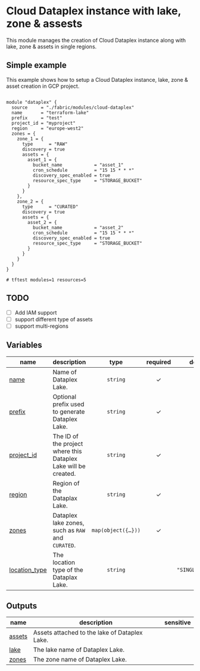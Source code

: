 # Cloud Dataplex instance with lake, zone & assests

This module manages the creation of Cloud Dataplex instance along with lake, zone & assets in single regions. 


## Simple example

This example shows how to setup a Cloud Dataplex instance, lake, zone & asset creation in GCP project.

```hcl

module "dataplex" {
  source     = "./fabric/modules/cloud-dataplex"
  name       = "terraform-lake"
  prefix     = "test"
  project_id = "myproject"
  region     = "europe-west2"
  zones = {
    zone_1 = {
      type      = "RAW"
      discovery = true
      assets = {
        asset_1 = {
          bucket_name            = "asset_1"
          cron_schedule          = "15 15 * * *"
          discovery_spec_enabled = true
          resource_spec_type     = "STORAGE_BUCKET"
        }
      }
    },
    zone_2 = {
      type      = "CURATED"
      discovery = true
      assets = {
        asset_2 = {
          bucket_name            = "asset_2"
          cron_schedule          = "15 15 * * *"
          discovery_spec_enabled = true
          resource_spec_type     = "STORAGE_BUCKET"
        }
      }
    }
  }
}

# tftest modules=1 resources=5
```
## TODO

- [ ] Add IAM support
- [ ] support different type of assets
- [ ] support multi-regions
<!-- BEGIN TFDOC -->

## Variables

| name | description | type | required | default |
|---|---|:---:|:---:|:---:|
| [name](variables.tf#L23) | Name of Dataplex Lake. | <code>string</code> | ✓ |  |
| [prefix](variables.tf#L28) | Optional prefix used to generate Dataplex Lake. | <code>string</code> | ✓ |  |
| [project_id](variables.tf#L33) | The ID of the project where this Dataplex Lake will be created. | <code>string</code> | ✓ |  |
| [region](variables.tf#L38) | Region of the Dataplax Lake. | <code>string</code> | ✓ |  |
| [zones](variables.tf#L43) | Dataplex lake zones, such as `RAW` and `CURATED`. | <code title="map&#40;object&#40;&#123;&#10;  type      &#61; string&#10;  discovery &#61; optional&#40;bool, true&#41;&#10;  assets &#61; map&#40;object&#40;&#123;&#10;    bucket_name            &#61; string&#10;    cron_schedule          &#61; optional&#40;string, &#34;15 15 &#42; &#42; &#42;&#34;&#41;&#10;    discovery_spec_enabled &#61; optional&#40;bool, true&#41;&#10;    resource_spec_type     &#61; optional&#40;string, &#34;STORAGE_BUCKET&#34;&#41;&#10;  &#125;&#41;&#41;&#10;&#125;&#41;&#41;">map&#40;object&#40;&#123;&#8230;&#125;&#41;&#41;</code> | ✓ |  |
| [location_type](variables.tf#L17) | The location type of the Dataplax Lake. | <code>string</code> |  | <code>&#34;SINGLE_REGION&#34;</code> |

## Outputs

| name | description | sensitive |
|---|---|:---:|
| [assets](outputs.tf#L17) | Assets attached to the lake of Dataplex Lake. |  |
| [lake](outputs.tf#L22) | The lake name of Dataplex Lake. |  |
| [zones](outputs.tf#L27) | The zone name of Dataplex Lake. |  |

<!-- END TFDOC -->
